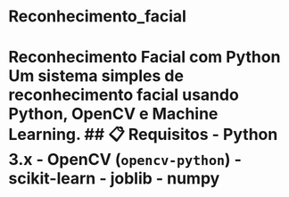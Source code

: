 # Reconhecimento_facial
# Reconhecimento Facial com Python  Um sistema simples de reconhecimento facial usando Python, OpenCV e Machine Learning.  ## 📋 Requisitos  - Python 3.x - OpenCV (`opencv-python`) - scikit-learn - joblib - numpy
